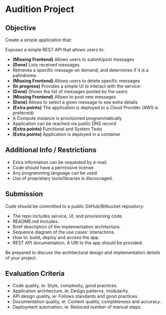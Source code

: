 # Audition Project
## Objective
Create a simple application that:

Exposes a simple REST API that allows users to:
- **(Missing Frontend)** Allows users to submit/post messages 
- **(Done)** Lists received messages
- Retrieves a specific message on demand, and determines if it is a palindrome.
- **(Missing Frontend)** Allows users to delete specific messages
- **(In progress)** Provides a simple UI to interact with the service:
- **(Done)** Shows the list of messages posted by the users
- **(Missing Frontend)** Allows to post new messages
- **(Done)** Allows to select a given message to see extra details
- **(Extra points)** The application is deployed to a Cloud Provider (AWS is preferred)
- A Compute instance is provisioned programmatically
- Application can be reached via public DNS record
- **(Extra points)** Functional and System Tests
- **(Extra points)** Application is deployed in a container

## Additional Info / Restrictions
- Extra information can be requested by e-mail.
- Code should have a permissive license.
- Any programming language can be used.
- Use of proprietary tools/libraries is discouraged.

## Submission
Code should be committed to a public GitHub/Bitbucket repository:
- The repo includes service, UI, and provisioning code.
- README.md Includes:
- Brief description of the implementation architecture.
- Sequence diagram of the use cases' interactions.
- How to: build, deploy and access the app.
- REST API documentation.
A URI to the app should be provided.

Be prepared to discuss the architectural design and implementation details of your project.

## Evaluation Criteria
- Code quality, ie: Style, complexity, good practices.
- Application architecture, ie: Design patterns, modularity.
- API design quality, ie: Follows standards and good practices.
- Documentation quality, ie: Content quality, completeness and accuracy.
- Deployment automation, ie: Reduced number of manual steps.
